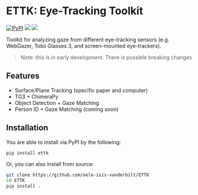 # ETTK: Eye-Tracking Toolkit

[![PyPI](https://img.shields.io/pypi/v/ettk)](https://pypi.org/project/ettk/) ![](https://img.shields.io/github/license/oele-isis-vanderbilt/ETTK) ![](https://img.shields.io/badge/style-black-black)

Toolkit for analyzing gaze from different eye-tracking sensors (e.g. WebGazer, Tobii Glasses 3, and screen-mounted eye-trackers).

> Note: this is in early development. There is possible breaking changes

## Features
* Surface/Plane Tracking (specific paper and computer)
* TG3 + ChimeraPy
* Object Detection + Gaze Matching
* Person ID + Gaze Matching (coming soon)

## Installation

You are able to install via PyPI by the following:

```bash
pip install ettk
```

Or, you can also install from source:

```bash
git clone https://github.com/oele-isis-vanderbilt/ETTK
cd ETTK
pip install .
```
